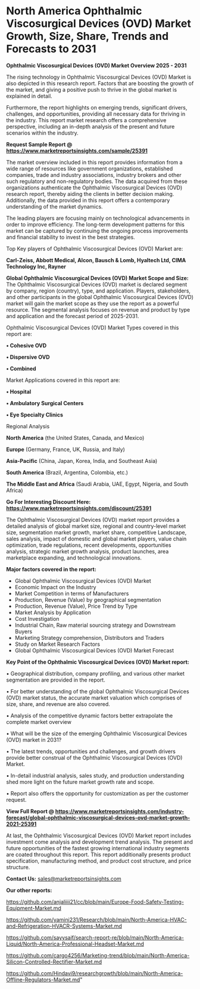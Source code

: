 # North America Ophthalmic Viscosurgical Devices (OVD) Market Growth, Size, Share, Trends and Forecasts to 2031

<Strong> Ophthalmic Viscosurgical Devices (OVD) Market Overview 2025 - 2031</strong>

The rising technology in Ophthalmic Viscosurgical Devices (OVD) Market is also depicted in this research report. Factors that are boosting the growth of the market, and giving a positive push to thrive in the global market is explained in detail.

Furthermore, the report highlights on emerging trends, significant drivers, challenges, and opportunities, providing all necessary data for thriving in the industry. This report market research offers a comprehensive perspective, including an in-depth analysis of the present and future scenarios within the industry.

<strong>Request Sample Report @ <a href=https://www.marketreportsinsights.com/sample/25391>https://www.marketreportsinsights.com/sample/25391</a></strong>

The market overview included in this report provides information from a wide range of resources like government organizations, established companies, trade and industry associations, industry brokers and other such regulatory and non-regulatory bodies. The data acquired from these organizations authenticate the Ophthalmic Viscosurgical Devices (OVD) research report, thereby aiding the clients in better decision making. Additionally, the data provided in this report offers a contemporary understanding of the market dynamics.

The leading players are focusing mainly on technological advancements in order to improve efficiency. The long-term development patterns for this market can be captured by continuing the ongoing process improvements and financial stability to invest in the best strategies.

Top Key players of Ophthalmic Viscosurgical Devices (OVD) Market are:

<strong>Carl-Zeiss, Abbott Medical, Alcon, Bausch & Lomb, Hyaltech Ltd, CIMA Technology Inc, Rayner</strong>

<strong><b>Global Ophthalmic Viscosurgical Devices (OVD) Market Scope and Size:</b></strong>
The Ophthalmic Viscosurgical Devices (OVD) market is declared segment by company, region (country), type, and application. Players, stakeholders, and other participants in the global Ophthalmic Viscosurgical Devices (OVD) market will gain the market scope as they use the report as a powerful resource. The segmental analysis focuses on revenue and product by type and application and the forecast period of 2025-2031.

Ophthalmic Viscosurgical Devices (OVD) Market Types covered in this report are:

<strong>• Cohesive OVD

• Dispersive OVD

• Combined</strong>

Market Applications covered in this report are:

<strong>• Hospital

• Ambulatory Surgical Centers

• Eye Specialty Clinics</strong> 

Regional Analysis

<strong>North America</strong> (the United States, Canada, and Mexico)

<strong>Europe</strong> (Germany, France, UK, Russia, and Italy)

<strong>Asia-Pacific</strong> (China, Japan, Korea, India, and Southeast Asia)

<strong>South America</strong> (Brazil, Argentina, Colombia, etc.)

<strong>The Middle East and Africa</strong> (Saudi Arabia, UAE, Egypt, Nigeria, and South Africa)

<strong>Go For Interesting Discount Here: <a href=https://www.marketreportsinsights.com/discount/25391>https://www.marketreportsinsights.com/discount/25391</a></strong>

The Ophthalmic Viscosurgical Devices (OVD) market report provides a detailed analysis of global market size, regional and country-level market size, segmentation market growth, market share, competitive Landscape, sales analysis, impact of domestic and global market players, value chain optimization, trade regulations, recent developments, opportunities analysis, strategic market growth analysis, product launches, area marketplace expanding, and technological innovations.

<strong><b>Major factors covered in the report:</b></strong>
<ul>
  <li>Global Ophthalmic Viscosurgical Devices (OVD) Market </li>
  <li>Economic Impact on the Industry</li>
  <li>Market Competition in terms of Manufacturers</li>
  <li>Production, Revenue (Value) by geographical segmentation</li>
  <li>Production, Revenue (Value), Price Trend by Type</li>
  <li>Market Analysis by Application</li>
  <li>Cost Investigation</li>
  <li>Industrial Chain, Raw material sourcing strategy and Downstream Buyers</li>
  <li>Marketing Strategy comprehension, Distributors and Traders</li>
  <li>Study on Market Research Factors</li>
  <li>Global Ophthalmic Viscosurgical Devices (OVD) Market Forecast</li>
</ul>

<strong><b>Key Point of the Ophthalmic Viscosurgical Devices (OVD) Market report:</b></strong>

• Geographical distribution, company profiling, and various other market segmentation are provided in the report.

• For better understanding of the global Ophthalmic Viscosurgical Devices (OVD) market status, the accurate market valuation which comprises of size, share, and revenue are also covered.

• Analysis of the competitive dynamic factors better extrapolate the complete market overview

• What will be the size of the emerging Ophthalmic Viscosurgical Devices (OVD) market in 2031?

• The latest trends, opportunities and challenges, and growth drivers provide better construal of the Ophthalmic Viscosurgical Devices (OVD) Market.

• In-detail industrial analysis, sales study, and production understanding shed more light on the future market growth rate and scope.

• Report also offers the opportunity for customization as per the customer request.

<strong><b>View Full Report @ <a href=https://www.marketreportsinsights.com/industry-forecast/global-ophthalmic-viscosurgical-devices-ovd-market-growth-2021-25391>https://www.marketreportsinsights.com/industry-forecast/global-ophthalmic-viscosurgical-devices-ovd-market-growth-2021-25391</a></b></strong>


At last, the Ophthalmic Viscosurgical Devices (OVD) Market report includes investment come analysis and development trend analysis. The present and future opportunities of the fastest growing international industry segments are coated throughout this report. This report additionally presents product specification, manufacturing method, and product cost structure, and price structure.

<strong>Contact Us:</strong>
sales@marketreportsinsights.com

<strong>Our other reports:</strong>

<a href=https://github.com/anjaliiii21/cc/blob/main/Europe-Food-Safety-Testing-Equipment-Market.md>https://github.com/anjaliiii21/cc/blob/main/Europe-Food-Safety-Testing-Equipment-Market.md</a>

<a href=https://github.com/yamini231/Research/blob/main/North-America-HVAC-and-Refrigeration-HVACR-Systems-Market.md>https://github.com/yamini231/Research/blob/main/North-America-HVAC-and-Refrigeration-HVACR-Systems-Market.md</a>

<a href=https://github.com/sayysaif/search-report-re/blob/main/North-America-Liquid/North-America-Professional-Headset-Market.md>https://github.com/sayysaif/search-report-re/blob/main/North-America-Liquid/North-America-Professional-Headset-Market.md</a>

<a href=https://github.com/cargo4256/Marketing-trend/blob/main/North-America-Silicon-Controlled-Rectifier-Market.md>https://github.com/cargo4256/Marketing-trend/blob/main/North-America-Silicon-Controlled-Rectifier-Market.md</a>

<a href=https://github.com/Hindavi9/researchgrowth/blob/main/North-America-Offline-Regulators-Market.md>https://github.com/Hindavi9/researchgrowth/blob/main/North-America-Offline-Regulators-Market.md</a>"
